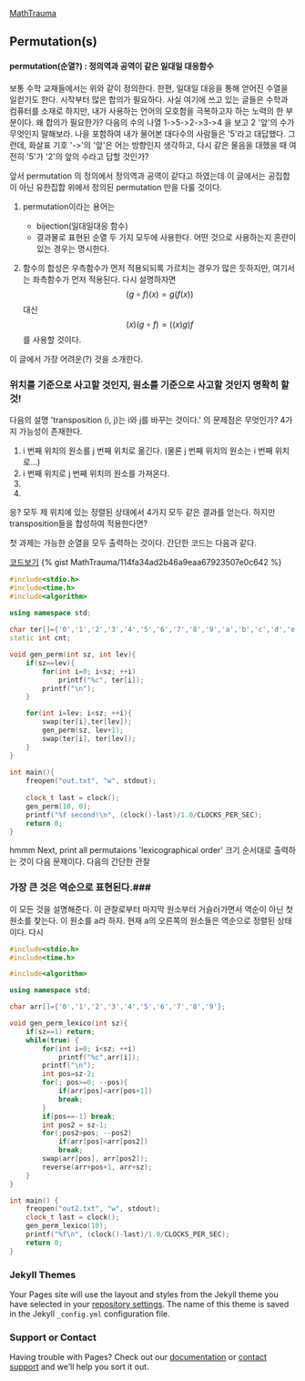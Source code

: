 [MathTrauma](http://www.mathtrauma.com)
## Permutation(s)
#### permutation(순열?) : 정의역과 공역이 같은 일대일 대응함수
보통 수학 교재들에서는 위와 같이 정의한다. 한편, 일대일 대응을 통해 얻어진 수열을 일컫기도 한다.
시작부터 많은 합의가 필요하다. 사실 여기에 쓰고 있는 글들은 수학과 컴퓨터를 소재로 하지만, 내가 사용하는 언어의 모호함을 극복하고자 하는 노력의 한 부분이다.
왜 합의가 필요한가? 다음의 수의 나열
1->5->2->3->4
을 보고 2 '앞'의 수가 무엇인지 말해보라. 나을 포함하여 내가 물어본 대다수의 사람들은 '5'라고 대답했다.
그런데, 화살표 기호 '->'의 '앞'은 어는 방향인지 생각하고, 다시 같은 물음을 대했을 때 여전히 '5'가 '2'의 앞의 수라고 답할 것인가?

앞서 permutation 의 정의에서 정의역과 공역이 같다고 하였는데 이 글에서는 공집합이 아닌 유한집합 위에서 정의된 permutation 만을 다룰 것이다.

1. permutation이라는 용어는
    - bijection(일대일대응 함수)
    - 결과물로 표현된 순열 
두 가지 모두에 사용한다. 어떤 것으로 사용하는지 혼란이 있는 경우는 명시한다.

1. 함수의 합성은 우측함수가 먼저 적용되되록 가르치는 경우가 많은 듯하지만, 여기서는 좌측함수가 먼저 적용된다. 
다시 설명하자면 $$ (g\circ f)(x)=g(f(x))$$ 대신 $$(x)(g \circ f) = ((x)g)f$$ 를 사용할 것이다. 

이 글에서 가장 어려운(?) 것을 소개한다.
### 위치를 기준으로 사고할 것인지, 원소를 기준으로 사고할 것인지 명확히 할 것!
다음의 설명
'transposition (i, j)는 i와 j를 바꾸는 것이다.'
의 문제점은 무엇인가? 4가지 가능성이 존재한다.
1. i 번째 위치의 원소를 j 번째 위치로 옮긴다. (물론 j 번째 위치의 원소는 i 번째 위치로...)
2. i 번째 위치로 j 번째 위치의 원소를 가져온다. 
3.
4.
응? 모두 제 위치에 있는 정렬된 상태에서 4가지 모두 같은 결과를 얻는다. 
하지만 transposition들을 합성하여 적용한다면?


첫 과제는 가능한 순열을 모두 출력하는 것이다. 간단한 코드는 다음과 같다.
<script src="https://gist.github.com/MathTrauma/114fa34ad2b46a9eaa67923507e0c642.js"></script>
[코드보기](https://gist.github.com/MathTrauma/114fa34ad2b46a9eaa67923507e0c642)
{% gist MathTrauma/114fa34ad2b46a9eaa67923507e0c642 %}
```c++
#include<stdio.h>
#include<time.h>
#include<algorithm>
 
using namespace std;

char ter[]={'0','1','2','3','4','5','6','7','8','9','a','b','c','d','e','f'};
static int cnt;

void gen_perm(int sz, int lev){
    if(sz==lev){
        for(int i=0; i<sz; ++i)
            printf("%c", ter[i]);
        printf("\n");
    }

    for(int i=lev; i<sz; ++i){
        swap(ter[i],ter[lev]);
        gen_perm(sz, lev+1);
        swap(ter[i], ter[lev]);
    }
}
 
int main(){
    freopen("out.txt", "w", stdout);
 
    clock_t last = clock();
    gen_perm(10, 0);
    printf("%f second!\n", (clock()-last)/1.0/CLOCKS_PER_SEC);
    return 0;
}

```
hmmm
Next, print all permutaions 'lexicographical order'
크기 순서대로 출력하는 것이 다음 문제이다. 다음의 간단한 관찰
### 가장 큰 것은 역순으로 표현된다.###
이 모든 것을 설명해준다. 이 관찰로부터 마지막 원소부터 거슬러가면서 역순이 아닌 첫 원소를 찾는다.
이 원소를 a라 하자. 현재 a의 오른쪽의 원소들은 역순으로 정렬된 상태이다. 다시  

```c++
#include<stdio.h>
#include<time.h>

#include<algorithm>

using namespace std;

char arr[]={'0','1','2','3','4','5','6','7','8','9'};

void gen_perm_lexico(int sz){
    if(sz==1) return;    
    while(true) {
    	for(int i=0; i<sz; ++i)
    		printf("%c",arr[i]);
    	printf("\n");    
    	int pos=sz-2;
    	for(; pos>=0; --pos){
    	    if(arr[pos]<arr[pos+1])
    		break;
    	}
    	if(pos==-1) break;    
    	int pos2 = sz-1;
    	for(;pos2>pos; --pos2)
    	    if(arr[pos]<arr[pos2])
    		break;
    	swap(arr[pos], arr[pos2]);
    	reverse(arr+pos+1, arr+sz);
    }
}

int main() {
    freopen("out2.txt", "w", stdout);
    clock_t last = clock();
    gen_perm_lexico(10);
    printf("%f\n", (clock()-last)/1.0/CLOCKS_PER_SEC);
    return 0;
}

```

### Jekyll Themes

Your Pages site will use the layout and styles from the Jekyll theme you have selected in your [repository settings](https://github.com/MathTrauma/MathTrauma.github.io/settings). The name of this theme is saved in the Jekyll `_config.yml` configuration file.

### Support or Contact

Having trouble with Pages? Check out our [documentation](https://help.github.com/categories/github-pages-basics/) or [contact support](https://github.com/contact) and we’ll help you sort it out.

